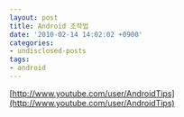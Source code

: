 ```yaml
---
layout: post
title: Android 조작법
date: '2010-02-14 14:02:02 +0900'
categories:
- undisclosed-posts
tags:
- android
---
```


[http://www.youtube.com/user/AndroidTips](http://www.youtube.com/user/AndroidTips)
